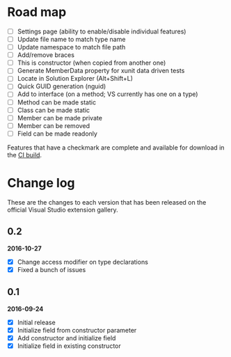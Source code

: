 # Road map

- [ ] Settings page (ability to enable/disable individual features)
- [ ] Update file name to match type name
- [ ] Update namespace to match file path
- [ ] Add/remove braces
- [ ] This is constructor (when copied from another one)
- [ ] Generate MemberData property for xunit data driven tests
- [ ] Locate in Solution Explorer (Alt+Shift+L)
- [ ] Quick GUID generation (nguid)
- [ ] Add to interface (on a method; VS currently has one on a type)
- [ ] Method can be made static
- [ ] Class can be made static
- [ ] Member can be made private
- [ ] Member can be removed
- [ ] Field can be made readonly

Features that have a checkmark are complete and available for
download in the
[CI build](http://vsixgallery.com/extension/f2ba275d-a5ca-4bf9-b8ef-2e580cb13cd3/).

# Change log

These are the changes to each version that has been released
on the official Visual Studio extension gallery.

## 0.2

**2016-10-27**

- [x] Change access modifier on type declarations
- [x] Fixed a bunch of issues

## 0.1

**2016-09-24**

- [x] Initial release
- [x] Initialize field from constructor parameter
- [x] Add constructor and initialize field
- [x] Initialize field in existing constructor